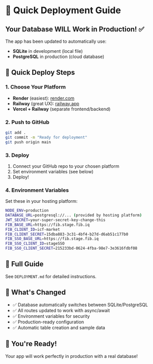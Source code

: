 # 🚀 Quick Deployment Guide

## Your Database WILL Work in Production! ✅

The app has been updated to automatically use:
- **SQLite** in development (local file)
- **PostgreSQL** in production (cloud database)

## 🎯 Quick Deploy Steps

### 1. Choose Your Platform
- **Render** (easiest): [render.com](https://render.com)
- **Railway** (great UX): [railway.app](https://railway.app)
- **Vercel + Railway** (separate frontend/backend)

### 2. Push to GitHub
```bash
git add .
git commit -m "Ready for deployment"
git push origin main
```

### 3. Deploy
1. Connect your GitHub repo to your chosen platform
2. Set environment variables (see below)
3. Deploy!

### 4. Environment Variables
Set these in your hosting platform:

```bash
NODE_ENV=production
DATABASE_URL=postgresql://... (provided by hosting platform)
JWT_SECRET=your-super-secret-key-change-this
FIB_BASE_URL=https://fib.stage.fib.iq
FIB_CLIENT_ID=icf-market
FIB_CLIENT_SECRET=15dba883-3c31-4bf4-b27d-d6ab51c177b0
FIB_SSO_BASE_URL=https://fib.stage.fib.iq
FIB_SSO_CLIENT_ID=stageSSO
FIB_SSO_CLIENT_SECRET=215233bd-0624-4fba-98e7-3e3616fdbf08
```

## 📖 Full Guide
See `DEPLOYMENT.md` for detailed instructions.

## 🔧 What's Changed
- ✅ Database automatically switches between SQLite/PostgreSQL
- ✅ All routes updated to work with async/await
- ✅ Environment variables for security
- ✅ Production-ready configuration
- ✅ Automatic table creation and sample data

## 🎉 You're Ready!
Your app will work perfectly in production with a real database! 